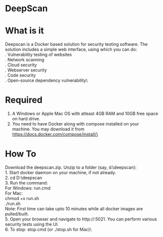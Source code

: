 
# DeepScan
# What is it
Deepscan is a Docker based solution for security testing software. The solution includes a simple web interface, using which you can do:\
     . Vulnerability testing of websites \
     . Network scanning\
     . Cloud security\
     . Webserver security\
     . Code security\
     . Open-source dependency vulnerability\

# Required
1. A Windows or Apple Mac OS with atleast 4GB RAM and 10GB free space on hard drive.
2. You need to have Docker along with compose installed on your machine. You may download it from https://docs.docker.com/compose/install/\
     
# How To
Download the deepscan.zip. Unzip to a folder (say, d:\deepscan):\
	1. Start docker daemon on your machine, if not already.\
	2. cd D:\deepscan\
	3. Run the command:\
		For Windows:  run.cmd \
		For Mac:\
			chmod +x run.sh\
			./run.sh				\
	Note: First time can take upto 10 minutes while all docker images are pulled/built.\
	5. Open your browser and navigate to http://<your machine ip>:5021. You can perform various security tests using the UI.\
	6. To stop: stop.cmd  (or ./stop.sh for Mac)\
 


     
